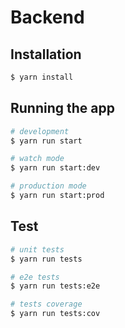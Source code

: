 # Backend

## Installation

```bash
$ yarn install
```

## Running the app

```bash
# development
$ yarn run start

# watch mode
$ yarn run start:dev

# production mode
$ yarn run start:prod
```

## Test

```bash
# unit tests
$ yarn run tests

# e2e tests
$ yarn run tests:e2e

# tests coverage
$ yarn run tests:cov
```
